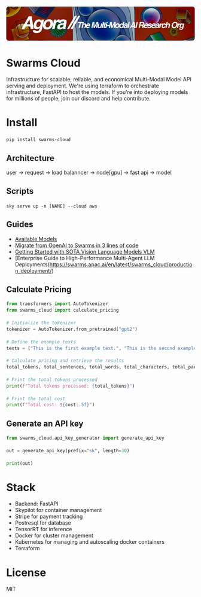 [![Multi-Modality](agorabanner.png)](https://discord.gg/qUtxnK2NMf)

# Swarms Cloud
Infrastructure for scalable, reliable, and economical Multi-Modal Model API serving and deployment. We're using terraform to orchestrate infrastructure, FastAPI to host the models. If you're into deploying models for millions of people, join our discord and help contribute.


# Install
`pip install swarms-cloud`



## Architecture
user -> request -> load balanncer -> node[gpu] -> fast api -> model


## Scripts
`sky serve up -n [NAME] --cloud aws`

## Guides
- [Available Models](https://swarms.apac.ai/en/latest/swarms_cloud/available_models/)
- [Migrate from OpenAI to Swarms in 3 lines of code](https://swarms.apac.ai/en/latest/swarms_cloud/migrate_openai/)
- [Getting Started with SOTA Vision Language Models VLM](https://swarms.apac.ai/en/latest/swarms_cloud/getting_started/)
- [Enterprise Guide to High-Performance Multi-Agent LLM Deployments(https://swarms.apac.ai/en/latest/swarms_cloud/production_deployment/)


## Calculate Pricing
```python
from transformers import AutoTokenizer
from swarms_cloud import calculate_pricing

# Initialize the tokenizer
tokenizer = AutoTokenizer.from_pretrained("gpt2")

# Define the example texts
texts = ["This is the first example text.", "This is the second example text."]

# Calculate pricing and retrieve the results
total_tokens, total_sentences, total_words, total_characters, total_paragraphs, cost = calculate_pricing(texts, tokenizer)

# Print the total tokens processed
print(f"Total tokens processed: {total_tokens}")

# Print the total cost
print(f"Total cost: ${cost:.5f}")
```


## Generate an API key
```python
from swarms_cloud.api_key_generator import generate_api_key

out = generate_api_key(prefix="sk", length=30)

print(out)

```

# Stack
- Backend: FastAPI
- Skypilot for container management
- Stripe for payment tracking
- Postresql for database
- TensorRT for inference
- Docker for cluster management
- Kubernetes for managing and autoscaling docker containers
- Terraform


# License
MIT
